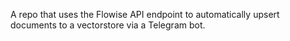 A repo that uses the Flowise API endpoint to automatically upsert documents to a vectorstore via a Telegram bot. 
